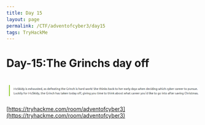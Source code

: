 ```yaml
---
title: Day 15
layout: page
permalink: /CTF/adventofcyber3/day15
tags: TryHackMe
---
```


# Day-15:The Grinchs day off
# ![front](/images/aoc3/d15/front.png)
[https://tryhackme.com/room/adventofcyber3](https://tryhackme.com/room/adventofcyber3)

